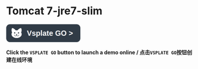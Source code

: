 # Tomcat 7-jre7-slim

<a href="https://www.vsplate.com/?docker-compose=https://github.com/vsplate/dcenvs/tomcat/7-jre7-slim"><img alt="VSPLATE GO" src="https://raw.githubusercontent.com/vsplate/images/master/vsgo_btn.png" width="200px"></a>

**Click the `VSPLATE GO` button to launch a demo online / 点击`VSPLATE GO`按钮创建在线环境**
